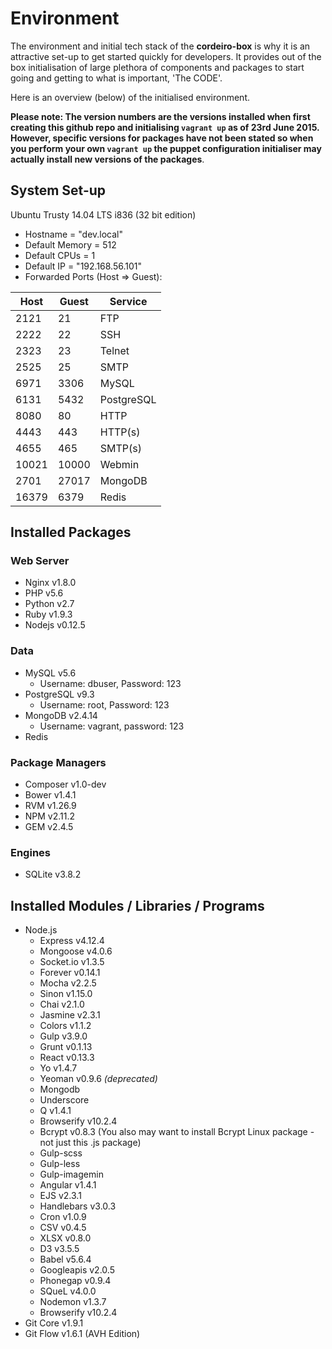 # Environment

The environment and initial tech stack of the **cordeiro-box** is why it is an attractive set-up to get started quickly for developers. It provides out of the box initialisation of large plethora of components and packages to start going and getting to what is important, 'The CODE'. 

Here is an overview (below) of the initialised environment. 

**Please note: The version numbers are the versions installed when first creating this github repo and initialising `vagrant up` as of 23rd June 2015. However, specific versions for packages have not been stated so when you perform your own `vagrant up` the puppet configuration initialiser may actually install new versions of the packages**.

## System Set-up

Ubuntu Trusty 14.04 LTS i836 (32 bit edition)
  - Hostname = "dev.local"
  - Default Memory = 512
  - Default CPUs = 1
  - Default IP = "192.168.56.101"
  - Forwarded Ports (Host => Guest):
      
| Host | Guest | Service
-------|-------|--------
2121   | 21    | FTP
2222   | 22    | SSH
2323   | 23    | Telnet
2525   | 25    | SMTP
6971   | 3306  | MySQL
6131   | 5432  | PostgreSQL
8080   | 80    | HTTP
4443   | 443   | HTTP(s)
4655   | 465   | SMTP(s)
10021  | 10000 | Webmin
2701   | 27017 | MongoDB
16379  | 6379  | Redis

## Installed Packages

### Web Server

- Nginx v1.8.0
- PHP v5.6
- Python v2.7
- Ruby v1.9.3
- Nodejs v0.12.5

### Data

- MySQL v5.6
  - Username: dbuser, Password: 123
- PostgreSQL v9.3
  - Username: root, Password: 123
- MongoDB v2.4.14
  - Username: vagrant, password: 123
- Redis

### Package Managers

- Composer v1.0-dev
- Bower v1.4.1
- RVM v1.26.9
- NPM v2.11.2
- GEM v2.4.5

### Engines

- SQLite v3.8.2

## Installed Modules / Libraries / Programs

- Node.js
  - Express v4.12.4
  - Mongoose v4.0.6
  - Socket.io v1.3.5
  - Forever v0.14.1
  - Mocha v2.2.5
  - Sinon v1.15.0
  - Chai v2.1.0
  - Jasmine v2.3.1
  - Colors v1.1.2
  - Gulp v3.9.0
  - Grunt v0.1.13
  - React v0.13.3
  - Yo v1.4.7
  - Yeoman v0.9.6 _(deprecated)_
  - Mongodb
  - Underscore
  - Q v1.4.1
  - Browserify v10.2.4
  - Bcrypt v0.8.3 (You also may want to install Bcrypt Linux package - not just this .js package)
  - Gulp-scss 
  - Gulp-less
  - Gulp-imagemin
  - Angular v1.4.1
  - EJS v2.3.1
  - Handlebars v3.0.3
  - Cron v1.0.9
  - CSV v0.4.5
  - XLSX v0.8.0
  - D3 v3.5.5
  - Babel v5.6.4
  - Googleapis v2.0.5
  - Phonegap v0.9.4
  - SQueL v4.0.0
  - Nodemon v1.3.7
  - Browserify v10.2.4
- Git Core v1.9.1
- Git Flow v1.6.1 (AVH Edition)
